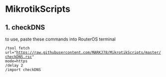 # MikrotikScripts

## 1. checkDNS

to use, paste these commands into RouterOS terminal

<code>/tool fetch url="https://raw.githubusercontent.com/MARKJ78/MikrotikScripts/master/checkDNS.rsc" mode=https</code><br>
<code>/delay 2 </code><br>
<code>/import checkDNS </code><br>




